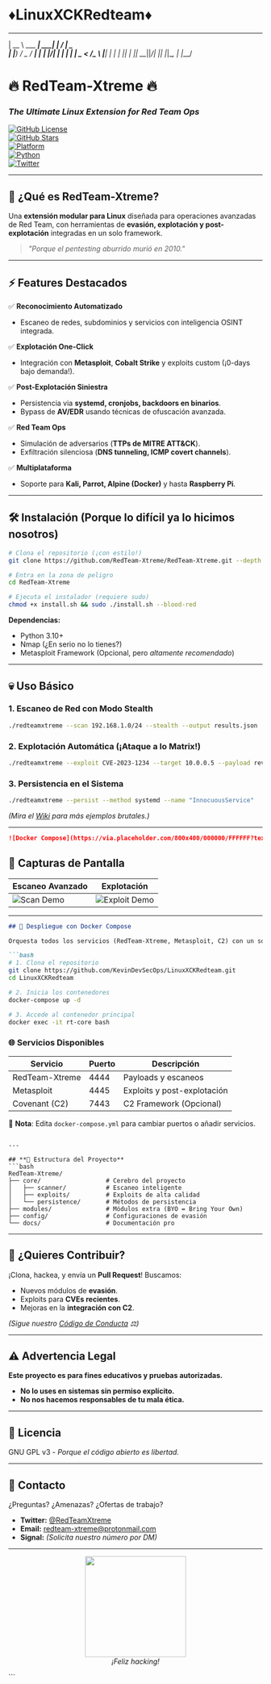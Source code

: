 # ♦️LinuxXCKRedteam♦️
_____           ______      __  __         
|  __ \ ___  ___|  ____|    |  \/  |_   _  
| |__) / _ \/ __| |__ ______| |\/| | | | | 
|  _ <  __/\__ \  __|______| |  | | |_| | 
|_| \_\___||___/_|         |_|  |_|\__, | 
                                  |___/
# 🔥 **RedTeam-Xtreme** 🔥  
### *The Ultimate Linux Extension for Red Team Ops*  

[![GitHub License](https://img.shields.io/github/license/RedTeam-Xtreme/RedTeam-Xtreme?color=bloodred)](https://github.com/RedTeam-Xtreme/RedTeam-Xtreme/blob/main/LICENSE)  
[![GitHub Stars](https://img.shields.io/github/stars/RedTeam-Xtreme/RedTeam-Xtreme?style=social)](https://github.com/RedTeam-Xtreme/RedTeam-Xtreme/stargazers)  
[![Platform](https://img.shields.io/badge/Platform-Linux-black)](https://github.com/RedTeam-Xtreme/RedTeam-Xtreme)  
[![Python](https://img.shields.io/badge/Python-3.10%2B-cyan)](https://www.python.org/)  
[![Twitter](https://img.shields.io/twitter/follow/RedTeamXtreme?style=social)](https://twitter.com/RedTeamXtreme)  

---

## **🚀 ¿Qué es RedTeam-Xtreme?**  
Una **extensión modular para Linux** diseñada para operaciones avanzadas de Red Team, con herramientas de **evasión, explotación y post-explotación** integradas en un solo framework.  

> *"Porque el pentesting aburrido murió en 2010."*  

---

## **⚡ Features Destacados**  
✅ **Reconocimiento Automatizado**  
- Escaneo de redes, subdominios y servicios con inteligencia OSINT integrada.  

✅ **Explotación One-Click**  
- Integración con **Metasploit**, **Cobalt Strike** y exploits custom (¡0-days bajo demanda!).  

✅ **Post-Explotación Siniestra**  
- Persistencia via **systemd, cronjobs, backdoors en binarios**.  
- Bypass de **AV/EDR** usando técnicas de ofuscación avanzada.  

✅ **Red Team Ops**  
- Simulación de adversarios (**TTPs de MITRE ATT&CK**).  
- Exfiltración silenciosa (**DNS tunneling, ICMP covert channels**).  

✅ **Multiplataforma**  
- Soporte para **Kali, Parrot, Alpine (Docker)** y hasta **Raspberry Pi**.  

---

## **🛠️ Instalación (Porque lo difícil ya lo hicimos nosotros)**  

```bash
# Clona el repositorio (¡con estilo!)  
git clone https://github.com/RedTeam-Xtreme/RedTeam-Xtreme.git --depth 1  

# Entra en la zona de peligro  
cd RedTeam-Xtreme  

# Ejecuta el instalador (requiere sudo)  
chmod +x install.sh && sudo ./install.sh --blood-red  
```

**Dependencias:**  
- Python 3.10+  
- Nmap (¿En serio no lo tienes?)  
- Metasploit Framework (Opcional, pero *altamente recomendado*)  

---

## **💀 Uso Básico**  

### **1. Escaneo de Red con Modo Stealth**  
```bash
./redteamxtreme --scan 192.168.1.0/24 --stealth --output results.json  
```

### **2. Explotación Automática (¡Ataque a lo Matrix!)**  
```bash
./redteamxtreme --exploit CVE-2023-1234 --target 10.0.0.5 --payload reverse_https  
```

### **3. Persistencia en el Sistema**  
```bash
./redteamxtreme --persist --method systemd --name "InnocuousService"  
```

*(Mira el [Wiki](https://github.com/RedTeam-Xtreme/RedTeam-Xtreme/wiki) para más ejemplos brutales.)*  

---
```markdown
![Docker Compose](https://via.placeholder.com/800x400/000000/FFFFFF?text=RedTeam-Xtreme+Docker+Compose+Integration)
```  


## **🎨 Capturas de Pantalla**  
| **Escaneo Avanzado** | **Explotación** |  
|----------------------|----------------|  
| ![Scan Demo](https://via.placeholder.com/400x200/000000/FFFFFF?text=Stealth+Scan+Mode) | ![Exploit Demo](https://via.placeholder.com/400x200/000000/FFFFFF?text=Exploiting+CVE-2023-1234) |  


---
```markdown
## 🐋 Despliegue con Docker Compose  

Orquesta todos los servicios (RedTeam-Xtreme, Metasploit, C2) con un solo comando:  

```bash
# 1. Clona el repositorio
git clone https://github.com/KevinDevSecOps/LinuxXCKRedteam.git
cd LinuxXCKRedteam

# 2. Inicia los contenedores
docker-compose up -d

# 3. Accede al contenedor principal
docker exec -it rt-core bash
```

### 🌐 Servicios Disponibles  
| Servicio       | Puerto  | Descripción                |  
|----------------|---------|----------------------------|  
| RedTeam-Xtreme | 4444    | Payloads y escaneos         |  
| Metasploit     | 4445    | Exploits y post-explotación |  
| Covenant (C2)  | 7443    | C2 Framework (Opcional)     |  

📌 **Nota**: Edita `docker-compose.yml` para cambiar puertos o añadir servicios.  
```

---

## **🧠 Estructura del Proyecto**  
```bash
RedTeam-Xtreme/  
├── core/                  # Cerebro del proyecto  
│   ├── scanner/           # Escaneo inteligente  
│   ├── exploits/          # Exploits de alta calidad  
│   └── persistence/       # Métodos de persistencia  
├── modules/               # Módulos extra (BYO = Bring Your Own)  
├── config/                # Configuraciones de evasión  
└── docs/                  # Documentación pro  
```

---

## **🤝 ¿Quieres Contribuir?**  
¡Clona, hackea, y envía un **Pull Request**! Buscamos:  
- Nuevos módulos de **evasión**.  
- Exploits para **CVEs recientes**.  
- Mejoras en la **integración con C2**.  

*(Sigue nuestro [Código de Conducta](https://github.com/RedTeam-Xtreme/RedTeam-Xtreme/blob/main/CODE_OF_CONDUCT.md) ⚖️)*  

---

## **⚠️ Advertencia Legal**  
**Este proyecto es para fines educativos y pruebas autorizadas.**  
- **No lo uses en sistemas sin permiso explícito.**  
- **No nos hacemos responsables de tu mala ética.**  

---

## **📜 Licencia**  
GNU GPL v3 - *Porque el código abierto es libertad.*  

---

## **📡 Contacto**  
¿Preguntas? ¿Amenazas? ¿Ofertas de trabajo?  
- **Twitter:** [@RedTeamXtreme](https://twitter.com/RedTeamXtreme)  
- **Email:** redteam-xtreme@protonmail.com  
- **Signal:** *(Solicita nuestro número por DM)*  

---

<p align="center">
  <img src="https://media.giphy.com/media/Ll4O1dG0sdZCHNfNAK/giphy.gif" width="200">  
  <br>  
  <em>¡Feliz hacking!</em>  
</p>
```

